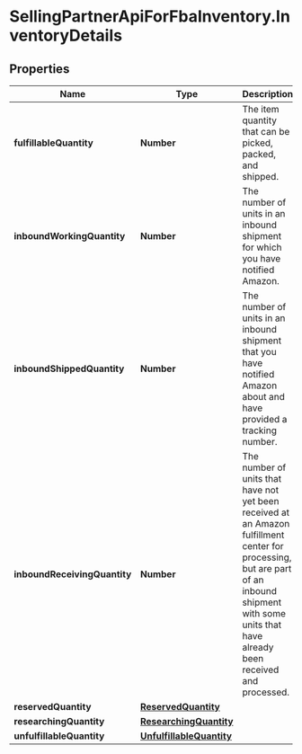 # SellingPartnerApiForFbaInventory.InventoryDetails

## Properties
Name | Type | Description | Notes
------------ | ------------- | ------------- | -------------
**fulfillableQuantity** | **Number** | The item quantity that can be picked, packed, and shipped. | [optional] 
**inboundWorkingQuantity** | **Number** | The number of units in an inbound shipment for which you have notified Amazon. | [optional] 
**inboundShippedQuantity** | **Number** | The number of units in an inbound shipment that you have notified Amazon about and have provided a tracking number. | [optional] 
**inboundReceivingQuantity** | **Number** | The number of units that have not yet been received at an Amazon fulfillment center for processing, but are part of an inbound shipment with some units that have already been received and processed. | [optional] 
**reservedQuantity** | [**ReservedQuantity**](ReservedQuantity.md) |  | [optional] 
**researchingQuantity** | [**ResearchingQuantity**](ResearchingQuantity.md) |  | [optional] 
**unfulfillableQuantity** | [**UnfulfillableQuantity**](UnfulfillableQuantity.md) |  | [optional] 


